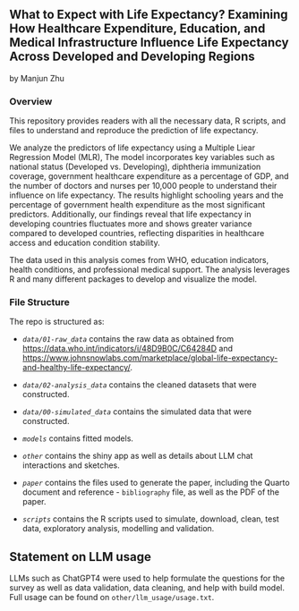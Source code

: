 ## What to Expect with Life Expectancy? Examining How Healthcare Expenditure, Education, and Medical Infrastructure Influence Life Expectancy Across Developed and Developing Regions

by Manjun Zhu

### Overview
This repository provides readers with all the necessary data, R scripts, and files to understand and reproduce the prediction of life expectancy.

We analyze the predictors of life expectancy using a Multiple Liear Regression Model (MLR), The model incorporates key variables such as national status (Developed vs. Developing), diphtheria immunization coverage, government healthcare expenditure as a percentage of GDP, and the number of doctors and nurses per 10,000 people to understand their influence on life expectancy. The results highlight schooling years and the percentage of government health expenditure as the most significant predictors. Additionally, our findings reveal that life expectancy in developing countries fluctuates more and shows greater variance compared to developed countries, reflecting disparities in healthcare access and education condition stability.

The data used in this analysis comes from WHO, education indicators, health conditions, and professional medical support. The analysis leverages R and many different packages to develop and visualize the model.

### File Structure
The repo is structured as:

- *`data/01-raw_data`* contains the raw data as obtained from https://data.who.int/indicators/i/48D9B0C/C64284D and https://www.johnsnowlabs.com/marketplace/global-life-expectancy-and-healthy-life-expectancy/.

- *`data/02-analysis_data`* contains the cleaned datasets that were constructed.

- *`data/00-simulated_data`* contains the simulated data that were constructed.

- *`models`* contains fitted models.

- *`other`* contains the shiny app as well as details about LLM chat interactions and sketches.

- *`paper`* contains the files used to generate the paper, including the Quarto document and reference - `bibliography` file, as well as the PDF of the paper.

- *`scripts`* contains the R scripts used to simulate, download, clean, test data, exploratory analysis, modelling and validation.

## Statement on LLM usage
LLMs such as ChatGPT4 were used to help formulate the questions for the survey as well as data validation, data cleaning, and help with build model. Full usage can be found on `other/llm_usage/usage.txt`.

